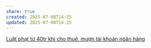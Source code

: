 ```yaml
---
share: true
created: 2025-07-08T14:25
updated: 2025-07-08T14:25
---
```

[Luật phạt từ 40tr khi cho thuê, mượn tài khoản ngân hàng](../../../%F0%9F%93%9CT%C3%A0i%20nguy%C3%AAn/Lu%E1%BA%ADt,%20qu%E1%BA%A3n%20l%C3%BD%20nh%C3%A0%20n%C6%B0%E1%BB%9Bc/T%C3%A0i%20ch%C3%ADnh/Ti%E1%BB%81n%20t%E1%BB%87,%20ng%C3%A2n%20h%C3%A0ng/Ph%E1%BA%A1t%20t%E1%BB%AB%2040tr%20khi%20cho%20thu%C3%AA,%20m%C6%B0%E1%BB%A3n%20t%C3%A0i%20kho%E1%BA%A3n%20thanh%20to%C3%A1n.md)